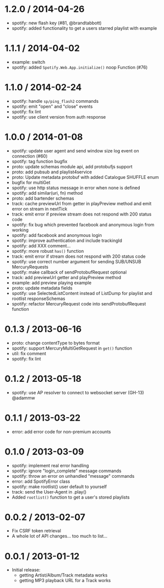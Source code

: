 
1.2.0 / 2014-04-26
==================

  * spotify: new flash key (#81, @brandtabbott)
  * spotify: added functionality to get a users starred playlist with example

1.1.1 / 2014-04-02
==================

  * example: switch
  * spotify: added `Spotify.Web.App.initialize()` noop Function (#76)

1.1.0 / 2014-02-24
==================

  * spotify: handle `sp/ping_flash2` commands
  * spotify: emit "open" and "close" events
  * spotify: fix lint
  * spotify: use client version from auth response

1.0.0 / 2014-01-08
==================

  * spotify: update user agent and send window size log event on connection (#60)
  * spotify: tag function bugfix
  * proto: update schemas module api, add protobufjs support
  * proto: add pubsub and playlist4service
  * proto: Update metadata protobuf with added Catalogue SHUFFLE enum
  * bugfix for multiGet
  * spotify: use http status message in error when none is defined
  * spotify: add similar(uri, fn) method
  * proto: add bartender schemas
  * track: cache previewUrl from getter in playPreview method and emit error on stream in nextTick
  * track: emit error if preview stream does not respond with 200 status code
  * spotify: fix bug which prevented facebook and anonymous login from working
  * spotify: add facebook and anonymous login
  * spotify: improve authentication and include trackingId
  * spotify: add XXX comment...
  * spotify: more robust `has()` function
  * track: emit error if stream does not respond with 200 status code
  * spotify: use correct number argument for sending SUB/UNSUB MercuryRequests
  * spotify: make callback of sendProtobufRequest optional
  * track: add previewUrl getter and playPreview method
  * example: add preview playing example
  * proto: update metadata fields
  * spotify: use SelectedListContent instead of ListDump for playlist and rootlist responseSchemas
  * spotify: refactor MercuryRequest code into sendProtobufRequest function

0.1.3 / 2013-06-16
==================

 * proto: change contentType to bytes format
 * spotify: support MercuryMultiGetRequest in `get()` function
 * util: fix comment
 * spotify: fix lint

0.1.2 / 2013-05-18
==================

 * spotify: use AP resolver to connect to websocket server (GH-13) @adammw

0.1.1 / 2013-03-22
==================

 * error: add error code for non-premium accounts

0.1.0 / 2013-03-09
==================

 * spotify: implement real error handling
 * spotify: ignore "login_complete" message commands
 * spotify: throw an error on unhandled "message" commands
 * error: add SpotifyError class
 * spotify: make rootlist() user default to yourself
 * track: send the User-Agent in .play()
 * Added `rootlist()` function to get a user's stored playlists

0.0.2 / 2013-02-07
==================

 * Fix CSRF token retrieval
 * A whole lot of API changes... too much to list...

0.0.1 / 2013-01-12
==================

 * Initial release:
   * getting Artist/Album/Track metadata works
   * getting MP3 playback URL for a Track works
